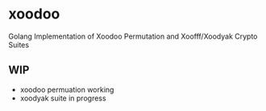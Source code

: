 # xoodoo
Golang Implementation of Xoodoo Permutation and Xoofff/Xoodyak Crypto Suites


## WIP
- xoodoo permuation working
- xoodyak suite in progress